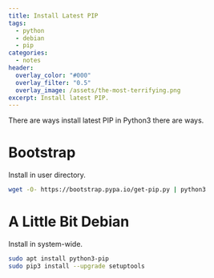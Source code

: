 ```yaml
---
title: Install Latest PIP
tags:
  - python
  - debian
  - pip
categories:
  - notes
header:
  overlay_color: "#000"
  overlay_filter: "0.5"
  overlay_image: /assets/the-most-terrifying.png
excerpt: Install latest PIP.
---
```

There are ways install latest PIP in Python3 there are ways.

# Bootstrap

Install in user directory.

```bash
wget -O- https://bootstrap.pypa.io/get-pip.py | python3
```

# A Little Bit Debian

Install in system-wide.

```bash
sudo apt install python3-pip
sudo pip3 install --upgrade setuptools
```
